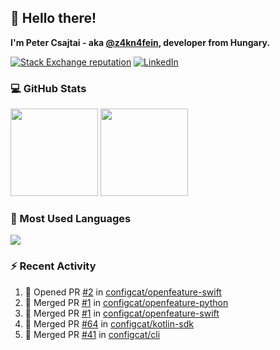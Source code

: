 ## 👋 Hello there!

**I'm Peter Csajtai - aka [@z4kn4fein](https://github.com/z4kn4fein), developer from Hungary.**

[![Stack Exchange reputation](https://img.shields.io/stackexchange/stackoverflow/r/8700582?color=orange&label=reputation&logo=stackoverflow&style=for-the-badge)](https://stackoverflow.com/users/8700582)
[![LinkedIn](https://img.shields.io/badge/linkedin-%230077B5.svg?style=for-the-badge&logo=linkedin&logoColor=white)](https://www.linkedin.com/in/csajtai-p%C3%A9ter-45395341/)

### 💻 GitHub Stats

<div>
  <img height="140px" src="https://github-readme-stats-pcsajtai.vercel.app/api?username=z4kn4fein&show_icons=true&hide_border=true&count_private=true&custom_title=Stats&theme=dracula&line_height=24&hide_title=true">
  <img height="140px" src="https://streak-stats.demolab.com?user=z4kn4fein&theme=dracula&hide_border=true">
  
</div>

### :toolbox: Most Used Languages

<img src="https://github-readme-stats-pcsajtai.vercel.app/api/top-langs/?username=z4kn4fein&theme=dracula&hide_border=true&layout=compact&langs_count=8&hide_title=true">

### :zap: Recent Activity

<!--START_SECTION:activity-->
1. 💪 Opened PR [#2](https://github.com/configcat/openfeature-swift/pull/2) in [configcat/openfeature-swift](https://github.com/configcat/openfeature-swift)
2. 🎉 Merged PR [#1](https://github.com/configcat/openfeature-python/pull/1) in [configcat/openfeature-python](https://github.com/configcat/openfeature-python)
3. 🎉 Merged PR [#1](https://github.com/configcat/openfeature-swift/pull/1) in [configcat/openfeature-swift](https://github.com/configcat/openfeature-swift)
4. 🎉 Merged PR [#64](https://github.com/configcat/kotlin-sdk/pull/64) in [configcat/kotlin-sdk](https://github.com/configcat/kotlin-sdk)
5. 🎉 Merged PR [#41](https://github.com/configcat/cli/pull/41) in [configcat/cli](https://github.com/configcat/cli)
<!--END_SECTION:activity-->
